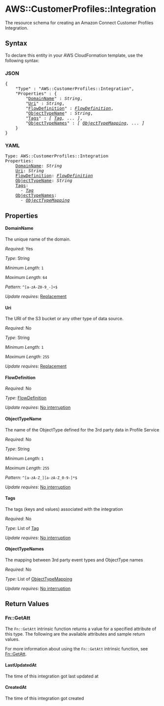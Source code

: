 # AWS::CustomerProfiles::Integration

The resource schema for creating an Amazon Connect Customer Profiles Integration.

## Syntax

To declare this entity in your AWS CloudFormation template, use the following syntax:

### JSON

<pre>
{
    "Type" : "AWS::CustomerProfiles::Integration",
    "Properties" : {
        "<a href="#domainname" title="DomainName">DomainName</a>" : <i>String</i>,
        "<a href="#uri" title="Uri">Uri</a>" : <i>String</i>,
        "<a href="#flowdefinition" title="FlowDefinition">FlowDefinition</a>" : <i><a href="flowdefinition.md">FlowDefinition</a></i>,
        "<a href="#objecttypename" title="ObjectTypeName">ObjectTypeName</a>" : <i>String</i>,
        "<a href="#tags" title="Tags">Tags</a>" : <i>[ <a href="tag.md">Tag</a>, ... ]</i>,
        "<a href="#objecttypenames" title="ObjectTypeNames">ObjectTypeNames</a>" : <i>[ <a href="objecttypemapping.md">ObjectTypeMapping</a>, ... ]</i>
    }
}
</pre>

### YAML

<pre>
Type: AWS::CustomerProfiles::Integration
Properties:
    <a href="#domainname" title="DomainName">DomainName</a>: <i>String</i>
    <a href="#uri" title="Uri">Uri</a>: <i>String</i>
    <a href="#flowdefinition" title="FlowDefinition">FlowDefinition</a>: <i><a href="flowdefinition.md">FlowDefinition</a></i>
    <a href="#objecttypename" title="ObjectTypeName">ObjectTypeName</a>: <i>String</i>
    <a href="#tags" title="Tags">Tags</a>: <i>
      - <a href="tag.md">Tag</a></i>
    <a href="#objecttypenames" title="ObjectTypeNames">ObjectTypeNames</a>: <i>
      - <a href="objecttypemapping.md">ObjectTypeMapping</a></i>
</pre>

## Properties

#### DomainName

The unique name of the domain.

_Required_: Yes

_Type_: String

_Minimum Length_: <code>1</code>

_Maximum Length_: <code>64</code>

_Pattern_: <code>^[a-zA-Z0-9_-]+$</code>

_Update requires_: [Replacement](https://docs.aws.amazon.com/AWSCloudFormation/latest/UserGuide/using-cfn-updating-stacks-update-behaviors.html#update-replacement)

#### Uri

The URI of the S3 bucket or any other type of data source.

_Required_: No

_Type_: String

_Minimum Length_: <code>1</code>

_Maximum Length_: <code>255</code>

_Update requires_: [Replacement](https://docs.aws.amazon.com/AWSCloudFormation/latest/UserGuide/using-cfn-updating-stacks-update-behaviors.html#update-replacement)

#### FlowDefinition

_Required_: No

_Type_: <a href="flowdefinition.md">FlowDefinition</a>

_Update requires_: [No interruption](https://docs.aws.amazon.com/AWSCloudFormation/latest/UserGuide/using-cfn-updating-stacks-update-behaviors.html#update-no-interrupt)

#### ObjectTypeName

The name of the ObjectType defined for the 3rd party data in Profile Service

_Required_: No

_Type_: String

_Minimum Length_: <code>1</code>

_Maximum Length_: <code>255</code>

_Pattern_: <code>^[a-zA-Z_][a-zA-Z_0-9-]*$</code>

_Update requires_: [No interruption](https://docs.aws.amazon.com/AWSCloudFormation/latest/UserGuide/using-cfn-updating-stacks-update-behaviors.html#update-no-interrupt)

#### Tags

The tags (keys and values) associated with the integration

_Required_: No

_Type_: List of <a href="tag.md">Tag</a>

_Update requires_: [No interruption](https://docs.aws.amazon.com/AWSCloudFormation/latest/UserGuide/using-cfn-updating-stacks-update-behaviors.html#update-no-interrupt)

#### ObjectTypeNames

The mapping between 3rd party event types and ObjectType names

_Required_: No

_Type_: List of <a href="objecttypemapping.md">ObjectTypeMapping</a>

_Update requires_: [No interruption](https://docs.aws.amazon.com/AWSCloudFormation/latest/UserGuide/using-cfn-updating-stacks-update-behaviors.html#update-no-interrupt)

## Return Values

### Fn::GetAtt

The `Fn::GetAtt` intrinsic function returns a value for a specified attribute of this type. The following are the available attributes and sample return values.

For more information about using the `Fn::GetAtt` intrinsic function, see [Fn::GetAtt](https://docs.aws.amazon.com/AWSCloudFormation/latest/UserGuide/intrinsic-function-reference-getatt.html).

#### LastUpdatedAt

The time of this integration got last updated at

#### CreatedAt

The time of this integration got created
